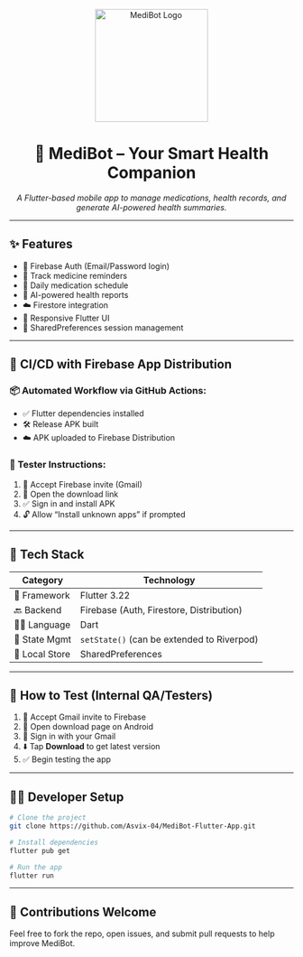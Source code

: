 <p align="center">
  <img src="https://raw.githubusercontent.com/Asvix-04/MediBot-Flutter-App/main/assets/logo_circular.png" alt="MediBot Logo" width="200"/>
</p>

<h1 align="center">🤖 MediBot – Your Smart Health Companion</h1>

<p align="center">
  <i>A Flutter-based mobile app to manage medications, health records, and generate AI-powered health summaries.</i>
</p>

---

## ✨ Features

- 🔐 Firebase Auth (Email/Password login)
- 💊 Track medicine reminders
- 📅 Daily medication schedule
- 🧠 AI-powered health reports
- ☁️ Firestore integration
- 📱 Responsive Flutter UI
- 💾 SharedPreferences session management

---

## 🚀 CI/CD with Firebase App Distribution

### 📦 Automated Workflow via GitHub Actions:
- ✅ Flutter dependencies installed
- 🛠 Release APK built
- ☁️ APK uploaded to Firebase Distribution

### 📲 Tester Instructions:
1. 📧 Accept Firebase invite (Gmail)
2. 🔗 Open the download link
3. ✅ Sign in and install APK
4. 🔓 Allow “Install unknown apps” if prompted

---

## 🧰 Tech Stack

| Category        | Technology                                |
|----------------|--------------------------------------------|
| 🧱 Framework    | Flutter 3.22                               |
| 🔙 Backend      | Firebase (Auth, Firestore, Distribution)   |
| 🧑‍💻 Language    | Dart                                       |
| 🔄 State Mgmt   | `setState()` (can be extended to Riverpod) |
| 💾 Local Store  | SharedPreferences                          |

---

## 🧪 How to Test (Internal QA/Testers)

1. 📧 Accept Gmail invite to Firebase
2. 📲 Open download page on Android
3. 🔐 Sign in with your Gmail
4. ⬇️ Tap **Download** to get latest version
5. ✅ Begin testing the app

---

## 👨‍💻 Developer Setup

```bash
# Clone the project
git clone https://github.com/Asvix-04/MediBot-Flutter-App.git

# Install dependencies
flutter pub get

# Run the app
flutter run
```

---

## 🙌 Contributions Welcome

Feel free to fork the repo, open issues, and submit pull requests to help improve MediBot.